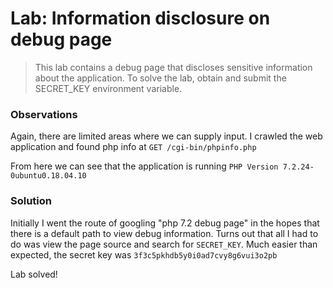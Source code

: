 # Lab: Information disclosure on debug page

>This lab contains a debug page that discloses sensitive information about the application. To solve the lab, obtain and submit the SECRET_KEY environment variable.

### Observations
Again, there are limited areas where we can supply input. I crawled the web application and found php info at `GET /cgi-bin/phpinfo.php`

From here we can see that the application is running `PHP Version 7.2.24-0ubuntu0.18.04.10`

### Solution
Initially I went the route of googling "php 7.2 debug page" in the hopes that there is a default path to view debug information. Turns out that all I had to do was view the page source and search for `SECRET_KEY`. Much easier than expected, the secret key was `3f3c5pkhdb5y0i0ad7cvy8g6vui3o2pb`

Lab solved!